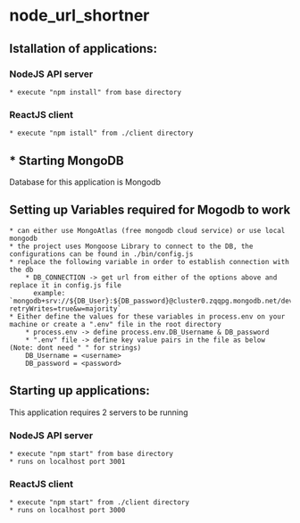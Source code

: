 # node_url_shortner
## Istallation of applications:
### NodeJS API server
    * execute "npm install" from base directory
### ReactJS client
    * execute "npm istall" from ./client directory

## * Starting MongoDB
Database for this application is Mongodb
## Setting up Variables required for Mogodb to work
    * can either use MongoAtlas (free mongodb cloud service) or use local mongodb
    * the project uses Mongoose Library to connect to the DB, the configurations can be found in ./bin/config.js
    * replace the following variable in order to establish connection with the db
        * DB_CONNECTION -> get url from either of the options above and replace it in config.js file
          example: `mongodb+srv://${DB_User}:${DB_password}@cluster0.zqqpg.mongodb.net/dev?retryWrites=true&w=majority`
    * Either define the values for these variables in process.env on your machine or create a ".env" file in the root directory
        * process.env -> define process.env.DB_Username & DB_password
        * ".env" file -> define key value pairs in the file as below (Note: dont need " " for strings)
        DB_Username = <username> 
        DB_password = <password>

## Starting up applications:
This application requires 2 servers to be running
### NodeJS API server
    * execute "npm start" from base directory
    * runs on localhost port 3001
### ReactJS client
    * execute "npm start" from ./client directory
    * runs on localhost port 3000

